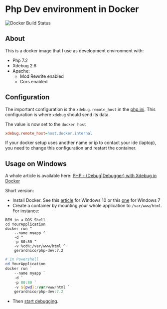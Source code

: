 # Php Dev environment in Docker

![Docker Build Status](https://img.shields.io/docker/build/gerardnico/php-dev)

## About

This is a docker image that I use as development environment with:

  * Php 7.2
  * Xdebug 2.6 
  * Apache:
      * Mod Rewrite enabled
      * Cors enabled
  
## Configuration

The important configuration is the `xdebug.remote_host` in the [php.ini](php.ini).
This configuration is where `xdebug` should send its data.
 
The value is now set to the `docker host` 
```ini
xdebug.remote_host=host.docker.internal
```

If your docker setup uses another name or ip to contact your ide (laptop), you need to change this configuration
and restart the container.

## Usage on Windows

A whole article is available here: [PHP - (Debug|Debugger) with Xdebug in Docker](https://gerardnico.com/lang/php/debug)


Short version:

  * Install Docker. See this [article](https://gerardnico.com/vm/docker/installation_windows_10) for Windows 10 or this [one](https://gerardnico.com/vm/docker/installation_windows_7) for Windows 7
  * Create a container by mounting your whole application to `/var/www/html`. For instance:
```dos
REM in a DOS Shell
cd YourApplication
docker run ^
    --name myapp ^
    -d ^
    -p 80:80 ^
    -v %cd%:/var/www/html ^
    gerardnico/php-dev:7.2
```
```powershell
# in Powershell
cd YourApplication
docker run `
    --name myapp `
    -d `
    -p 80:80 `
    -v ${pwd}:/var/www/html `
    gerardnico/php-dev:7.2
```
  * Then [start debugging](https://gerardnico.com/lang/php/debug#start_debug). 

